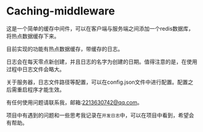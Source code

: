 # Caching-middleware
这是一个简单的缓存中间件，可以在客户端与服务端之间添加一个redis数据库，将热点数据缓存下来。

目前实现的功能有热点数据缓存，带缓存的日志。

日志会在每天零点新创建，并且日志的名字为创建的日期。值得注意的是，在使用过程中日志文件会略大。

关于服务器，日志文件路径等配置，可以在config.json文件中进行配置。配置之后需重启程序才能生效。

有任何使用问题请联系我，邮箱:2213630742@qq.com。

项目中有遇到的问题和一些思考我记录在`开发日志`中，可以在项目中看到，希望会有帮助。

